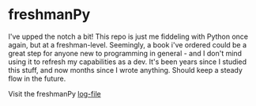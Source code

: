 # freshmanPy
I've upped the notch a bit! This repo is just me fiddeling with Python once again, but at a freshman-level.
Seemingly, a book i've ordered could be a great step for anyone new to programming in general - and I don't mind using it to refresh my capabilities
as a dev. It's been years since I studied this stuff, and now months since I wrote anything. Should keep a steady flow in the future.

Visit the freshmanPy [log-file](https://github.com/p3k4/freshmanPy/blob/main/log)
